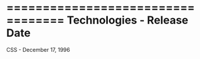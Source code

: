 ==================================
Technologies   -   Release Date
==================================
CSS            -    December 17, 1996